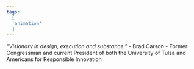 ```yaml
---
tags:
  [
  'animation'
  ]
---
```

<i>"Visionary in design, execution and substance."</i> -  Brad Carson - Former Congressman and current President of both the University of Tulsa and Americans for Responsible Innovation
